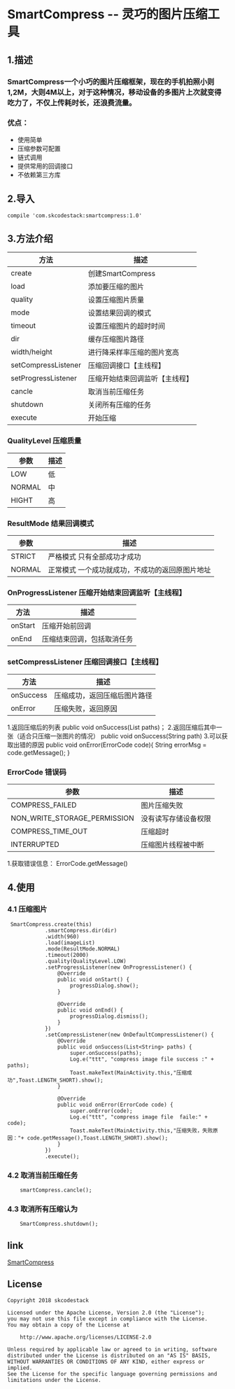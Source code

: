 # SmartCompress -- 灵巧的图片压缩工具

## 1.描述

### SmartCompress一个小巧的图片压缩框架，现在的手机拍照小则1,2M，大则4M以上，对于这种情况，移动设备的多图片上次就变得吃力了，不仅上传耗时长，还浪费流量。
	

### 优点：
	
- 使用简单
- 压缩参数可配置
- 链式调用
- 提供常用的回调接口
- 不依赖第三方库

## 2.导入
    
    compile 'com.skcodestack:smartcompress:1.0'

## 3.方法介绍

方法 | 描述
---- | ----
create | 创建SmartCompress
load	| 添加要压缩的图片
quality | 设置压缩图片质量
mode | 设置结果回调的模式
timeout | 设置压缩图片的超时时间 
dir | 缓存压缩图片路径
width/height | 进行降采样率压缩的图片宽高
setCompressListener | 压缩回调接口【主线程】
setProgressListener | 压缩开始结束回调监听【主线程】
cancle | 取消当前压缩任务
shutdown | 关闭所有压缩的任务
execute | 开始压缩



### QualityLevel  压缩质量

参数 | 描述
---- | ----
LOW	| 低
NORMAL| 中
HIGHT| 高


### ResultMode    结果回调模式

参数 | 描述
---- | ----
STRICT	| 严格模式 只有全部成功才成功
NORMAL|正常模式 一个成功就成功，不成功的返回原图片地址



### OnProgressListener    压缩开始结束回调监听【主线程】

方法 | 描述
---- | ----
onStart	| 压缩开始前回调
onEnd	| 压缩结束回调，包括取消任务

### setCompressListener    压缩回调接口【主线程】

方法 | 描述
---- | ----
onSuccess	| 压缩成功，返回压缩后图片路径
onError	| 压缩失败，返回原因

1.返回压缩后的列表
	public void onSuccess(List<String> paths)； 
2.返回压缩后其中一张（适合只压缩一张图片的情况）
 	public void onSuccess(String path)
3.可以获取出错的原因
	public void onError(ErrorCode code){
		String errorMsg = code.getMessage();
	}

### ErrorCode    错误码

参数 | 描述
---- | ----
COMPRESS_FAILED	| 图片压缩失败
NON_WRITE_STORAGE_PERMISSION|没有读写存储设备权限
COMPRESS_TIME_OUT	| 压缩超时
INTERRUPTED	| 压缩图片线程被中断

1.获取错误信息：
	ErrorCode.getMessage()



## 4.使用

### 4.1 压缩图片

	 SmartCompress.create(this)
				.smartCompress.dir(dir)
                .width(960)
                .load(imageList)
                .mode(ResultMode.NORMAL)
                .timeout(2000)
                .quality(QualityLevel.LOW)
                .setProgressListener(new OnProgressListener() {
                    @Override
                    public void onStart() {
                        progressDialog.show();
                    }

                    @Override
                    public void onEnd() {
                        progressDialog.dismiss();
                    }
                })
                .setCompressListener(new OnDefaultCompressListener() {
                    @Override
                    public void onSuccess(List<String> paths) {
                        super.onSuccess(paths);
                        Log.e("ttt", "compress image file success :" + paths);
                        Toast.makeText(MainActivity.this,"压缩成功",Toast.LENGTH_SHORT).show();
                    }

                    @Override
                    public void onError(ErrorCode code) {
                        super.onError(code);
                        Log.e("ttt", "compress image file  faile:" + code);
                        Toast.makeText(MainActivity.this,"压缩失败，失败原因："+ code.getMessage(),Toast.LENGTH_SHORT).show();
                    }
                })
                .execute();


### 4.2 取消当前压缩任务
	
		smartCompress.cancle();

### 4.3 取消所有压缩认为

		SmartCompress.shutdown();

## link

[SmartCompress](https://github.com/skcodestack/SmartCompress)


## License

    Copyright 2018 skcodestack
    
    Licensed under the Apache License, Version 2.0 (the "License");
    you may not use this file except in compliance with the License.
    You may obtain a copy of the License at
    
        http://www.apache.org/licenses/LICENSE-2.0
    
    Unless required by applicable law or agreed to in writing, software
    distributed under the License is distributed on an "AS IS" BASIS,
    WITHOUT WARRANTIES OR CONDITIONS OF ANY KIND, either express or implied.
    See the License for the specific language governing permissions and
    limitations under the License.